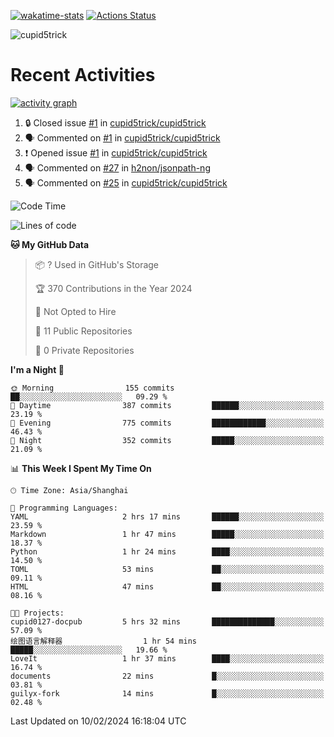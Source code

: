 [![wakatime-stats](https://github.com/cupid5trick/cupid5trick/workflows/wakatime-stats/badge.svg)](https://github.com/cupid5trick/cupid5trick/actions)
[![Actions Status](https://github.com/cupid5trick/cupid5trick/workflows/update-gh-activity/badge.svg)](https://github.com/cupid5trick/cupid5trick/actions)

![cupid5trick](https://socialify.git.ci/cupid5trick/cupid5trick/image?description=1&font=KoHo&forks=1&issues=1&language=1&name=1&owner=1&pattern=Signal&pulls=1&stargazers=1&theme=Light)

# Recent Activities

[![activity graph](https://github-readme-activity-graph.vercel.app/graph?username=cupid5trick&theme=github-dark-dimmed&custom_title=cupid5trick%20Activity%20Graph&hide_border=true)](https://github.com/ashutosh00710/github-readme-activity-graph)


<!--START_SECTION:activity-->
1. 🔒 Closed issue [#1](https://github.com/cupid5trick/cupid5trick/issues/1) in [cupid5trick/cupid5trick](https://github.com/cupid5trick/cupid5trick)
2. 🗣 Commented on [#1](https://github.com/cupid5trick/cupid5trick/issues/1#issuecomment-1949913602) in [cupid5trick/cupid5trick](https://github.com/cupid5trick/cupid5trick)
3. ❗ Opened issue [#1](https://github.com/cupid5trick/cupid5trick/issues/1) in [cupid5trick/cupid5trick](https://github.com/cupid5trick/cupid5trick)
4. 🗣 Commented on [#27](https://github.com/h2non/jsonpath-ng/issues/27#issuecomment-1878332655) in [h2non/jsonpath-ng](https://github.com/h2non/jsonpath-ng)
5. 🗣 Commented on [#25](https://github.com/cupid5trick/cupid5trick/issues/25#issuecomment-1829210546) in [cupid5trick/cupid5trick](https://github.com/cupid5trick/cupid5trick)
<!--END_SECTION:activity-->

<!--START_SECTION:waka-->
![Code Time](http://img.shields.io/badge/Code%20Time-275%20hrs%2052%20mins-blue)

![Lines of code](https://img.shields.io/badge/From%20Hello%20World%20I%27ve%20Written-5.4%20million%20lines%20of%20code-blue)

**🐱 My GitHub Data** 

> 📦 ? Used in GitHub's Storage 
 > 
> 🏆 370 Contributions in the Year 2024
 > 
> 🚫 Not Opted to Hire
 > 
> 📜 11 Public Repositories 
 > 
> 🔑 0 Private Repositories 
 > 
**I'm a Night 🦉** 

```text
🌞 Morning                155 commits         ██░░░░░░░░░░░░░░░░░░░░░░░   09.29 % 
🌆 Daytime                387 commits         ██████░░░░░░░░░░░░░░░░░░░   23.19 % 
🌃 Evening                775 commits         ████████████░░░░░░░░░░░░░   46.43 % 
🌙 Night                  352 commits         █████░░░░░░░░░░░░░░░░░░░░   21.09 % 
```


📊 **This Week I Spent My Time On** 

```text
🕑︎ Time Zone: Asia/Shanghai

💬 Programming Languages: 
YAML                     2 hrs 17 mins       ██████░░░░░░░░░░░░░░░░░░░   23.59 % 
Markdown                 1 hr 47 mins        █████░░░░░░░░░░░░░░░░░░░░   18.37 % 
Python                   1 hr 24 mins        ████░░░░░░░░░░░░░░░░░░░░░   14.50 % 
TOML                     53 mins             ██░░░░░░░░░░░░░░░░░░░░░░░   09.11 % 
HTML                     47 mins             ██░░░░░░░░░░░░░░░░░░░░░░░   08.16 % 

🐱‍💻 Projects: 
cupid0127-docpub         5 hrs 32 mins       ██████████████░░░░░░░░░░░   57.09 % 
绘图语言解释器                  1 hr 54 mins        █████░░░░░░░░░░░░░░░░░░░░   19.66 % 
LoveIt                   1 hr 37 mins        ████░░░░░░░░░░░░░░░░░░░░░   16.74 % 
documents                22 mins             █░░░░░░░░░░░░░░░░░░░░░░░░   03.81 % 
guilyx-fork              14 mins             █░░░░░░░░░░░░░░░░░░░░░░░░   02.48 % 
```


 Last Updated on 10/02/2024 16:18:04 UTC
<!--END_SECTION:waka-->
